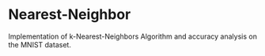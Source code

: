 # Nearest-Neighbor
Implementation of k-Nearest-Neighbors Algorithm and accuracy analysis on the MNIST dataset.
